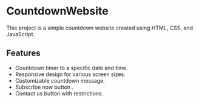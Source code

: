 # CountdownWebsite

This project is a simple countdown website created using HTML, CSS, and JavaScript.

## Features

- Countdown timer to a specific date and time.
- Responsive design for various screen sizes.
- Customizable countdown message.
- Subscribe now button .
- Contact us button with restrictions .


